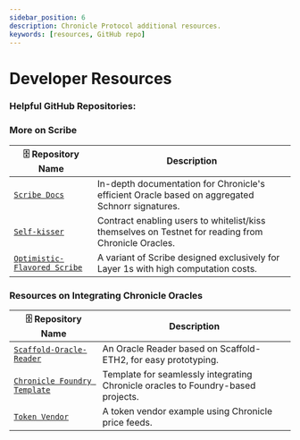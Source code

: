 ```yaml
---
sidebar_position: 6
description: Chronicle Protocol additional resources. 
keywords: [resources, GitHub repo]
---
```

# Developer Resources

### Helpful GitHub Repositories: 
### More on Scribe

 | :file_cabinet: Repository Name                                                                                                                                  |  Description  |
| ----------------------------------------------------------------------------------------------------------------------------------- | -------------------------------------------------------------- | 
| [`Scribe Docs`](https://github.com/chronicleprotocol/scribe/tree/main/docs)            | In-depth documentation for Chronicle's efficient Oracle based on aggregated Schnorr signatures. | 
| [`Self-kisser`](https://github.com/chronicleprotocol/self-kisser)        | Contract enabling users to whitelist/kiss themselves on Testnet for reading from Chronicle Oracles.   | 
|[`Optimistic-Flavored Scribe`](https://github.com/chronicleprotocol/scribe/blob/main/docs/Scribe.md#optimistic-flavored-scribe) |A variant of Scribe designed exclusively for Layer 1s with high computation costs.| 


 

### Resources on Integrating Chronicle Oracles

 | :file_cabinet: Repository Name                                                                                                                                  |  Description  |
| ----------------------------------------------------------------------------------------------------------------------------------- | -------------------------------------------------------------- | 
| [`Scaffold-Oracle-Reader`](https://github.com/chronicleprotocol/scaffold-oracle-reader)             | An Oracle Reader based on Scaffold-ETH2, for easy prototyping. | 
| [`Chronicle Foundry Template`](https://github.com/chronicleprotocol/chronicle-foundry-template) |  Template for seamlessly integrating Chronicle oracles to Foundry-based projects. | 
| [`Token Vendor`](https://github.com/biancabuzea200/TokenVendor)        | A token vendor example using Chronicle price feeds. | 
